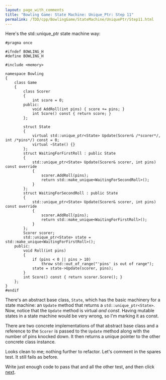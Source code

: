 ```yaml
---
layout: page_with_comments
title: "Bowling Game: State Machine: Unique_Ptr: Step 11"
permalink: /TDD/cpp/BowlingGame/StateMachine/UniquePtr/Step11.html
---
```


Here's the std::unique_ptr state machine way:
```
#pragma once

#ifndef BOWLING_H
#define BOWLING_H

#include <memory>

namespace Bowling
{
    class Game
    {
        class Scorer
        {
            int score = 0;
        public:
            void AddRoll(int pins) { score += pins; }
            int Score() const { return score; }
        };

        struct State
        {
            virtual std::unique_ptr<State> Update(Scorer& /*scorer*/, int /*pins*/) const = 0;
            virtual ~State() {}
        };
        struct WaitingForFirstRoll : public State
        {
            std::unique_ptr<State> Update(Scorer& scorer, int pins) const override
            {
                scorer.AddRoll(pins);
                return std::make_unique<WaitingForSecondRoll>();
            }
        };
        struct WaitingForSecondRoll : public State
        {
            std::unique_ptr<State> Update(Scorer& scorer, int pins) const override
            {
                scorer.AddRoll(pins);
                return std::make_unique<WaitingForFirstRoll>();
            }
        };
        Scorer scorer;
        std::unique_ptr<State> state = std::make_unique<WaitingForFirstRoll>();
    public:
        void Roll(int pins)
        {
            if (pins < 0 || pins > 10)
                throw std::out_of_range("'pins' is out of range");
            state = state->Update(scorer, pins);
        }
        int Score() const { return scorer.Score(); }
    };
}
#endif
```

There's an abstract base class, ```State```, which has the basic machinery for a state machine:  an ```Update``` method that returns a ```std::unique_ptr<State>```.
Now, notice that the ```Update``` method is virtual *and const*. Having mutable states in a state machine would be very wrong, so I'm marking it as const.

There are two concrete implementations of that abstract base class and a reference to the ```Scorer``` is passed to the ```Update``` method along with the number of pins knocked down. It then returns a unique pointer to the other concrete class instance.

Looks clean to me; nothing further to refactor. Let's comment in the spares test. It still fails as before.

Write just enough code to pass that and all the other test, and then click  [next](Step12.html).

